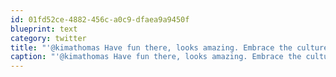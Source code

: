```yaml
---
id: 01fd52ce-4882-456c-a0c9-dfaea9a9450f
blueprint: text
category: twitter
title: "'@kimathomas Have fun there, looks amazing. Embrace the culture and don't be scared to go off the beaten path either (common sense applies)"
caption: "'@kimathomas Have fun there, looks amazing. Embrace the culture and don't be scared to go off the beaten path either (common sense applies)"
---
```

